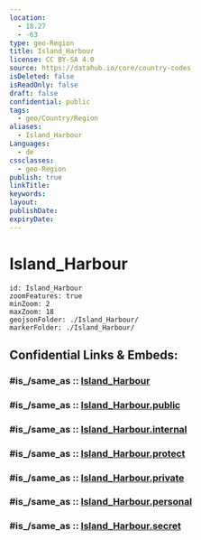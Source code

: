 ```yaml
---
location:
  - 18.27
  - -63
type: geo-Region
title: Island_Harbour
license: CC BY-SA 4.0
source: https://datahub.io/core/country-codes
isDeleted: false
isReadOnly: false
draft: false
confidential: public
tags:
  - geo/Country/Region
aliases:
  - Island_Harbour
Languages:
  - de
cssclasses:
  - geo-Region
publish: true
linkTitle:
keywords:
layout:
publishDate:
expiryDate:
---
```


# Island_Harbour

```leaflet
id: Island_Harbour
zoomFeatures: true 
minZoom: 2 
maxZoom: 18
geojsonFolder: ./Island_Harbour/
markerFolder: ./Island_Harbour/
```


## Confidential Links & Embeds: 

### #is_/same_as :: [Island_Harbour](/_Standards/Earth/Continent/America~Caribbean/Anguilla/Counties~Anguilla/Island_Harbour.md) 

### #is_/same_as :: [Island_Harbour.public](/_public/Earth/Continent/America~Caribbean/Anguilla/Counties~Anguilla/Island_Harbour.public.md) 

### #is_/same_as :: [Island_Harbour.internal](/_internal/Earth/Continent/America~Caribbean/Anguilla/Counties~Anguilla/Island_Harbour.internal.md) 

### #is_/same_as :: [Island_Harbour.protect](/_protect/Earth/Continent/America~Caribbean/Anguilla/Counties~Anguilla/Island_Harbour.protect.md) 

### #is_/same_as :: [Island_Harbour.private](/_private/Earth/Continent/America~Caribbean/Anguilla/Counties~Anguilla/Island_Harbour.private.md) 

### #is_/same_as :: [Island_Harbour.personal](/_personal/Earth/Continent/America~Caribbean/Anguilla/Counties~Anguilla/Island_Harbour.personal.md) 

### #is_/same_as :: [Island_Harbour.secret](/_secret/Earth/Continent/America~Caribbean/Anguilla/Counties~Anguilla/Island_Harbour.secret.md)


